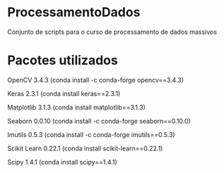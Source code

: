 # ProcessamentoDados
Conjunto de scripts para o curso de processamento de dados massivos

# Pacotes utilizados

OpenCV 3.4.3 (conda install -c conda-forge opencv==3.4.3)

Keras 2.3.1 (conda install keras==2.3.1)

Matplotlib 3.1.3 (conda install matplotlib==3.1.3)

Seaborn 0.0.10 (conda install -c conda-forge seaborn==0.10.0)

Imutils 0.5.3 (conda install -c conda-forge imutils==0.5.3)

Scikit Learn 0.22.1 (conda install scikit-learn==0.22.1)

Scipy 1.4.1 (conda install scipy==1.4.1)

